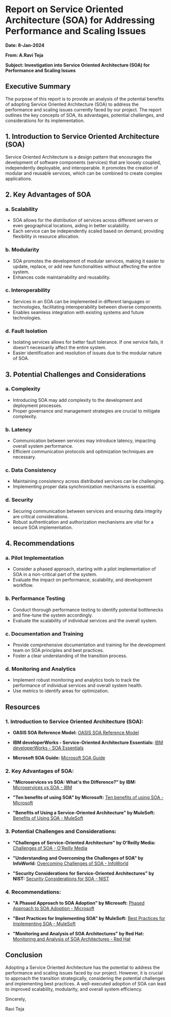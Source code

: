 # Report on Service Oriented Architecture (SOA) for Addressing Performance and Scaling Issues

**Date: 8-Jan-2024**

**From: A.Ravi Teja**

**Subject: Investigation into Service Oriented Architecture (SOA) for Performance and Scaling Issues**

## Executive Summary

The purpose of this report is to provide an analysis of the potential benefits of adopting Service Oriented Architecture (SOA) to address the performance and scaling issues currently faced by our project. The report outlines the key concepts of SOA, its advantages, potential challenges, and considerations for its implementation.

## 1. Introduction to Service Oriented Architecture (SOA)

Service Oriented Architecture is a design pattern that encourages the development of software components (services) that are loosely coupled, independently deployable, and interoperable. It promotes the creation of modular and reusable services, which can be combined to create complex applications.

## 2. Key Advantages of SOA

### a. Scalability

- SOA allows for the distribution of services across different servers or even geographical locations, aiding in better scalability.
- Each service can be independently scaled based on demand, providing flexibility in resource allocation.

### b. Modularity

- SOA promotes the development of modular services, making it easier to update, replace, or add new functionalities without affecting the entire system.
- Enhances code maintainability and reusability.

### c. Interoperability

- Services in an SOA can be implemented in different languages or technologies, facilitating interoperability between diverse components.
- Enables seamless integration with existing systems and future technologies.

### d. Fault Isolation

- Isolating services allows for better fault tolerance. If one service fails, it doesn't necessarily affect the entire system.
- Easier identification and resolution of issues due to the modular nature of SOA.

## 3. Potential Challenges and Considerations

### a. Complexity

- Introducing SOA may add complexity to the development and deployment processes.
- Proper governance and management strategies are crucial to mitigate complexity.

### b. Latency

- Communication between services may introduce latency, impacting overall system performance.
- Efficient communication protocols and optimization techniques are necessary.

### c. Data Consistency

- Maintaining consistency across distributed services can be challenging.
- Implementing proper data synchronization mechanisms is essential.

### d. Security

- Securing communication between services and ensuring data integrity are critical considerations.
- Robust authentication and authorization mechanisms are vital for a secure SOA implementation.

## 4. Recommendations

### a. Pilot Implementation

- Consider a phased approach, starting with a pilot implementation of SOA in a non-critical part of the system.
- Evaluate the impact on performance, scalability, and development workflow.

### b. Performance Testing

- Conduct thorough performance testing to identify potential bottlenecks and fine-tune the system accordingly.
- Evaluate the scalability of individual services and the overall system.

### c. Documentation and Training

- Provide comprehensive documentation and training for the development team on SOA principles and best practices.
- Foster a clear understanding of the transition process.

### d. Monitoring and Analytics

- Implement robust monitoring and analytics tools to track the performance of individual services and overall system health.
- Use metrics to identify areas for optimization.

## Resources

### 1. Introduction to Service Oriented Architecture (SOA):

- **OASIS SOA Reference Model:** [OASIS SOA Reference Model](https://www.oasis-open.org/committees/soa-rm/)
  
- **IBM developerWorks - Service-Oriented Architecture Essentials:** [IBM developerWorks - SOA Essentials](https://www.ibm.com/docs/en/rbd/9.5.1?topic=overview-service-oriented-architecture-soa)

- **Microsoft SOA Guide:** [Microsoft SOA Guide](https://learn.microsoft.com/en-us/dotnet/architecture/microservices/architect-microservice-container-applications/service-oriented-architecture)

### 2. Key Advantages of SOA:

- **"Microservices vs SOA: What's the Difference?" by IBM:** [Microservices vs SOA - IBM](https://community.ibm.com/community/user/integration/viewdocument/microservices-vs-soa-how-to-start?CommunityKey=77544459-9fda-40da-ae0b-fc8c76f0ce18&tab=librarydocuments)

- **"Ten benefits of using SOA" by Microsoft:** [Ten benefits of using SOA - Microsoft](https://learn.microsoft.com/en-us/openspecs/windows_protocols/ms-rmsod/e01d425e-c9af-4cca-9366-7a1d0cb0952d)

- **"Benefits of Using a Service-Oriented Architecture" by MuleSoft:** [Benefits of Using SOA - MuleSoft](https://www.mulesoft.com/resources/api/microservices-soa)

### 3. Potential Challenges and Considerations:

- **"Challenges of Service-Oriented Architecture" by O'Reilly Media:** [Challenges of SOA - O'Reilly Media](https://theswissbay.ch/pdf/Gentoomen%20Library/Misc/O%27Reilly%20SOA%20in%20Practice.pdf)

- **"Understanding and Overcoming the Challenges of SOA" by InfoWorld:** [Overcoming Challenges of SOA - InfoWorld](https://www.ques10.com/p/338/what-are-the-challenges)

- **"Security Considerations for Service-Oriented Architectures" by NIST:** [Security Considerations for SOA - NIST](https://csrc.nist.gov/pubs/sp/800/82/r3/ipd)

### 4. Recommendations:

- **"A Phased Approach to SOA Adoption" by Microsoft:** [Phased Approach to SOA Adoption - Microsoft](https://learn.microsoft.com/en-us/azure/cloud-adoption-framework/migrate/)

- **"Best Practices for Implementing SOA" by MuleSoft:** [Best Practices for Implementing SOA - MuleSoft](https://www.mulesoft.com/resources/esb/bottom-up-soa)

- **"Monitoring and Analysis of SOA Architectures" by Red Hat:** [Monitoring and Analysis of SOA Architectures - Red Hat](https://access.redhat.com/documentation/en-us/red_hat_enterprise_linux/8/html-single/monitoring_and_managing_system_status_and_performance/index)

## Conclusion

Adopting a Service Oriented Architecture has the potential to address the performance and scaling issues faced by our project. However, it is crucial to approach the transition strategically, considering the potential challenges and implementing best practices. A well-executed adoption of SOA can lead to improved scalability, modularity, and overall system efficiency.

Sincerely,

Ravi Teja
